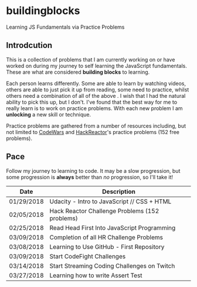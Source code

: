 # buildingblocks
Learning JS Fundamentals via Practice Problems 

## Introdcution 
This is a collection of problems that I am currently working on or have worked on during my journey to self learning the JavaScript fundamentals. These are what are considered **building blocks** to learning.  

Each person learns differently. Some are able to learn by watching videos, others are able to just pick it up from reading, some need to practice, whilst others need a combination of all of the above . I wish that I had the natural ability to pick this up, but I don't. I've found that the best way for me to really learn is to work on practice problems. With each new problem I am **unlocking** a new skill or technique. 
 
Practice problems are gathered from a number of resources including, but not limited to [CodeWars](https://www.codewars.com/users/susiecee) and [HackReactor](www.hackreactor.com)'s practice problems (152 free problems). 

## Pace 
Follow my journey to learning to code. It may be a slow progression, but some progression is **always** better than *no* progression, so I'll take it! 

| Date  | Description |
| ------------- | ------------- |
| 01/29/2018  | Udacity - Intro to JavaScript // CSS + HTML |
| 02/05/2018  | Hack Reactor Challenge Problems (152 problems) |
| 02/25/2018  | Read Head First Into JavaScript Programming |
| 03/09/2018  | Completion of all HR Challenge Problems  |
| 03/08/2018  | Learning to Use GitHub - First Repository |
| 03/09/2018  | Start CodeFight Challenges |
| 03/14/2018  | Start Streaming Coding Challenges on Twitch |
| 03/27/2018  | Learning how to write Assert Test |

